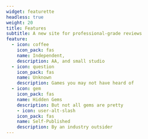 ```yaml
---
widget: featurette
headless: true
weight: 20
title: Features
subtitle: A new site for professional-grade reviews
feature:
  - icon: coffee
    icon_pack: fas
    name: Independent,
    description: AA, and small studio
  - icon: question
    icon_pack: fas
    name: Unknown
    description: Games you may not have heard of
  - icon: gem
    icon_pack: fas
    name: Hidden Gems
    description: But not all gems are pretty
    - icon: user-alt-slash
    icon_pack: fas
    name: Self-Published
    description: By an industry outsider
---
```

